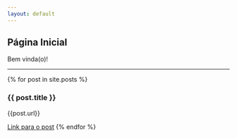 ```yaml
---
layout: default
---
```


<h2>Página Inicial</h2>

Bem vinda(o)!

---

{% for post in site.posts %}
  <h3>{{ post.title }}</h3>
  <p>{{post.url}}</p>
  <a href="{{ post.url }}">Link para o post</a>
{% endfor %}
